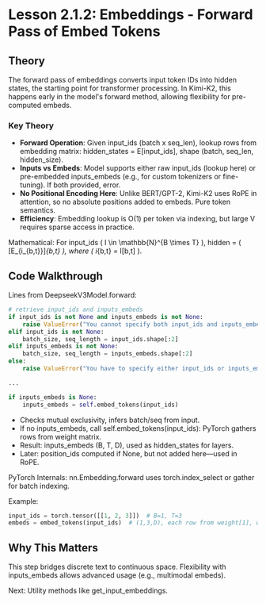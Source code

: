 # Lesson 2.1.2: Embeddings - Forward Pass of Embed Tokens

## Theory

The forward pass of embeddings converts input token IDs into hidden states, the starting point for transformer processing. In Kimi-K2, this happens early in the model's forward method, allowing flexibility for pre-computed embeds.

### Key Theory
- **Forward Operation**: Given input_ids (batch x seq_len), lookup rows from embedding matrix: hidden_states = E[input_ids], shape (batch, seq_len, hidden_size).
- **Inputs vs Embeds**: Model supports either raw input_ids (lookup here) or pre-embedded inputs_embeds (e.g., for custom tokenizers or fine-tuning). If both provided, error.
- **No Positional Encoding Here**: Unlike BERT/GPT-2, Kimi-K2 uses RoPE in attention, so no absolute positions added to embeds. Pure token semantics.
- **Efficiency**: Embedding lookup is O(1) per token via indexing, but large V requires sparse access in practice.

Mathematical: For input_ids \( I \in \mathbb{N}^{B \times T} \), hidden = \( [E_{i_{b,t}}]_{b,t} \), where \( i_{b,t} = I[b,t] \).

## Code Walkthrough

Lines from DeepseekV3Model.forward:

```python
# retrieve input_ids and inputs_embeds
if input_ids is not None and inputs_embeds is not None:
    raise ValueError("You cannot specify both input_ids and inputs_embeds at the same time")
elif input_ids is not None:
    batch_size, seq_length = input_ids.shape[:2]
elif inputs_embeds is not None:
    batch_size, seq_length = inputs_embeds.shape[:2]
else:
    raise ValueError("You have to specify either input_ids or inputs_embeds")

...

if inputs_embeds is None:
    inputs_embeds = self.embed_tokens(input_ids)
```

- Checks mutual exclusivity, infers batch/seq from input.
- If no inputs_embeds, call self.embed_tokens(input_ids): PyTorch gathers rows from weight matrix.
- Result: inputs_embeds (B, T, D), used as hidden_states for layers.
- Later: position_ids computed if None, but not added here—used in RoPE.

PyTorch Internals: nn.Embedding.forward uses torch.index_select or gather for batch indexing.

Example:
```python
input_ids = torch.tensor([[1, 2, 3]])  # B=1, T=3
embeds = embed_tokens(input_ids)  # (1,3,D), each row from weight[1], weight[2], weight[3]
```

## Why This Matters
This step bridges discrete text to continuous space. Flexibility with inputs_embeds allows advanced usage (e.g., multimodal embeds).

Next: Utility methods like get_input_embeddings.
